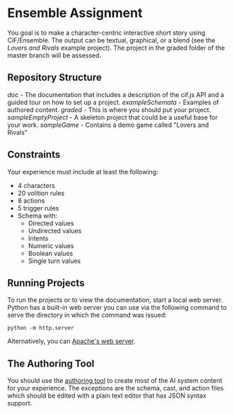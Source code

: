 # Ensemble Assignment

You goal is to make a character-centric interactive short story using CiF/Ensemble. The output can be textual, graphical, or a blend (see the *Lovers and Rivals* example project). The project in the graded folder of the master branch will be assessed. 

## Repository Structure ##

*doc* - The documentation that includes a description of the cif.js API and a guided tour on how to set up a project.
*exampleSchemata* - Examples of authored content.
*graded* - This is where you should put your project.
*sampleEmptyProject* - A skeleton project that could be a useful base for your work.
*sampleGame* - Contains a demo game called "Lovers and Rivals"

## Constraints ##

Your experience must include at least the following:
* 4 characters
* 20 volition rules
* 8 actions
* 5 trigger rules
* Schema with:
  * Directed values
  * Undirected values
  * Intents
  * Numeric values
  * Boolean values
  * Single turn values

## Running Projects ##

To run the projects or to view the documentation, start a local web server. Python has a built-in web server you can use via the following command to serve the directory in which the command was issued:

`python -m http.server`
  
Alternatively, you can [Apache's web server](https://httpd.apache.org/).

## The Authoring Tool ##

You should use the [authoring tool](https://drive.google.com/file/d/1JtcNVgAVBZqJ-rnM90LlEBDxU6psMsr5/view?usp=sharing) to create most of the AI system content for your experience. The exceptions are the schema, cast, and action files which should be edited with a plain text editor that has JSON syntax support.
